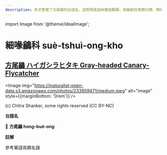 ```yaml
---
description: 本文整理了方尾鶲的台語名，並對照英語與華語翻譯，與最新的鳥類分類，期待能夠供未來的台語鳥類圖鑑當作參考
---
```


import Image from '@theme/IdealImage';

# 細喙鶲科 suè-tshuì-ong-kho

## [方尾鶲 ハイガシラヒタキ Gray-headed Canary-Flycatcher](https://ebird.org/species/gyhcaf1)

<Image img="https://inaturalist-open-data.s3.amazonaws.com/photos/233959471/medium.jpeg" alt="image" style={{marginBottom: '0rem'}} />

<div className="image-caption">
(c) Chitra Shanker, some rights reserved (CC BY-NC)
</div>

**台語名**

🎯 **方尾鶲 hong-bué-ong**

**註解**

參考華語鳥類名錄
